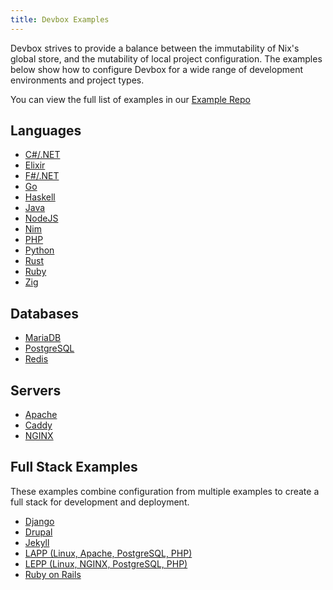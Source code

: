 ```yaml
---
title: Devbox Examples
---
```

Devbox strives to provide a balance between the immutability of Nix's global store, and the mutability of local project configuration. The examples below show how to configure Devbox for a wide range of development environments and project types. 

You can view the full list of examples in our [Example Repo](https://github.com/jetpack-io/devbox-examples/)

## Languages
* [C#/.NET](languages/csharp.md)
* [Elixir](languages/elixir.md)
* [F#/.NET](languages/fsharp.md)
* [Go](languages/go.md)
* [Haskell](languages/haskell.md)
* [Java](languages/java.md)
* [NodeJS](languages/nodejs.md)
* [Nim](languages/nim.md)
* [PHP](languages/php.md)
* [Python](languages/python.md)
* [Rust](languages/rust.md)
* [Ruby](languages/ruby.md)
* [Zig](languages/zig.md)

## Databases
* [MariaDB](databases/mariadb.md)
* [PostgreSQL](databases/postgres.md)
* [Redis](databases/redis.md)

## Servers
* [Apache](servers/apache.md)
* [Caddy](servers/caddy.md)
* [NGINX](servers/nginx.md)

## Full Stack Examples
These examples combine configuration from multiple examples to create a full stack for development and deployment. 

* [Django](stacks/django.md)
* [Drupal](stacks/drupal.md)
* [Jekyll](stacks/jekyll.md)
* [LAPP (Linux, Apache, PostgreSQL, PHP)](stacks/lapp.md)
* [LEPP (Linux, NGINX, PostgreSQL, PHP)](stacks/lepp.md)
* [Ruby on Rails](stacks/rails.md)